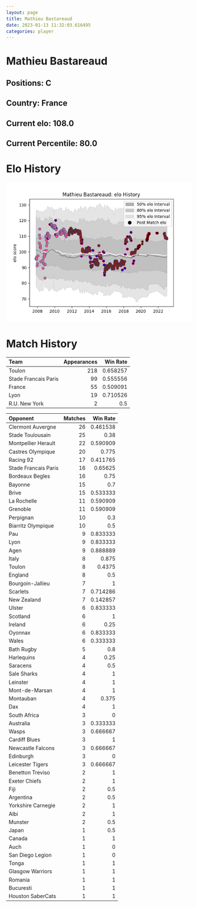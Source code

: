```yaml
---  
layout: page  
title: Mathieu Bastareaud  
date: 2023-01-13 11:32:03.616495  
categories: player  
---
```

# Mathieu Bastareaud

## Positions: C

## Country: France

## Current elo: 108.0

## Current Percentile: 80.0

# Elo History


![elo history](history_MathieuBastareaud.png)
# Match History


| Team                 |   Appearances |   Win Rate |
|:---------------------|--------------:|-----------:|
| Toulon               |           218 |   0.658257 |
| Stade Francais Paris |            99 |   0.555556 |
| France               |            55 |   0.509091 |
| Lyon                 |            19 |   0.710526 |
| R.U. New York        |             2 |   0.5      |

| Opponent             |   Matches |   Win Rate |
|:---------------------|----------:|-----------:|
| Clermont Auvergne    |        26 |   0.461538 |
| Stade Toulousain     |        25 |   0.38     |
| Montpellier Herault  |        22 |   0.590909 |
| Castres Olympique    |        20 |   0.775    |
| Racing 92            |        17 |   0.411765 |
| Stade Francais Paris |        16 |   0.65625  |
| Bordeaux Begles      |        16 |   0.75     |
| Bayonne              |        15 |   0.7      |
| Brive                |        15 |   0.533333 |
| La Rochelle          |        11 |   0.590909 |
| Grenoble             |        11 |   0.590909 |
| Perpignan            |        10 |   0.3      |
| Biarritz Olympique   |        10 |   0.5      |
| Pau                  |         9 |   0.833333 |
| Lyon                 |         9 |   0.833333 |
| Agen                 |         9 |   0.888889 |
| Italy                |         8 |   0.875    |
| Toulon               |         8 |   0.4375   |
| England              |         8 |   0.5      |
| Bourgoin-Jallieu     |         7 |   1        |
| Scarlets             |         7 |   0.714286 |
| New Zealand          |         7 |   0.142857 |
| Ulster               |         6 |   0.833333 |
| Scotland             |         6 |   1        |
| Ireland              |         6 |   0.25     |
| Oyonnax              |         6 |   0.833333 |
| Wales                |         6 |   0.333333 |
| Bath Rugby           |         5 |   0.8      |
| Harlequins           |         4 |   0.25     |
| Saracens             |         4 |   0.5      |
| Sale Sharks          |         4 |   1        |
| Leinster             |         4 |   1        |
| Mont-de-Marsan       |         4 |   1        |
| Montauban            |         4 |   0.375    |
| Dax                  |         4 |   1        |
| South Africa         |         3 |   0        |
| Australia            |         3 |   0.333333 |
| Wasps                |         3 |   0.666667 |
| Cardiff Blues        |         3 |   1        |
| Newcastle Falcons    |         3 |   0.666667 |
| Edinburgh            |         3 |   0        |
| Leicester Tigers     |         3 |   0.666667 |
| Benetton Treviso     |         2 |   1        |
| Exeter Chiefs        |         2 |   1        |
| Fiji                 |         2 |   0.5      |
| Argentina            |         2 |   0.5      |
| Yorkshire Carnegie   |         2 |   1        |
| Albi                 |         2 |   1        |
| Munster              |         2 |   0.5      |
| Japan                |         1 |   0.5      |
| Canada               |         1 |   1        |
| Auch                 |         1 |   0        |
| San Diego Legion     |         1 |   0        |
| Tonga                |         1 |   1        |
| Glasgow Warriors     |         1 |   1        |
| Romania              |         1 |   1        |
| Bucuresti            |         1 |   1        |
| Houston SaberCats    |         1 |   1        |
